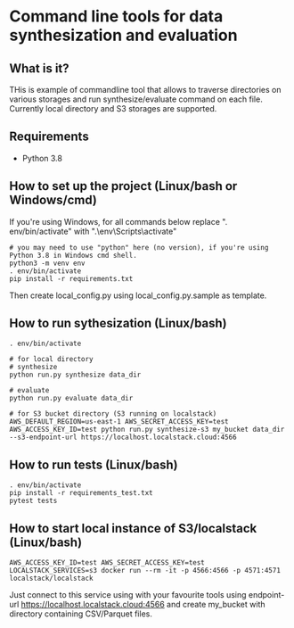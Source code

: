 # Command line tools for data synthesization and evaluation

## What is it?
THis is example of commandline tool that allows to traverse directories on various storages and run synthesize/evaluate command on each file.
Currently local directory and S3 storages are supported.


## Requirements

- Python 3.8

## How to set up the project (Linux/bash or Windows/cmd)

If you're using Windows, for all commands below replace ". env/bin/activate" with ".\env\Scripts\activate"

```
# you may need to use "python" here (no version), if you're using Python 3.8 in Windows cmd shell.
python3 -m venv env
. env/bin/activate
pip install -r requirements.txt

```

Then create local_config.py using local_config.py.sample as template.


## How to run sythesization (Linux/bash)

```
. env/bin/activate

# for local directory
# synthesize
python run.py synthesize data_dir

# evaluate
python run.py evaluate data_dir

# for S3 bucket directory (S3 running on localstack)
AWS_DEFAULT_REGION=us-east-1 AWS_SECRET_ACCESS_KEY=test AWS_ACCESS_KEY_ID=test python run.py synthesize-s3 my_bucket data_dir --s3-endpoint-url https://localhost.localstack.cloud:4566

```



## How to run tests (Linux/bash)

```
. env/bin/activate
pip install -r requirements_test.txt
pytest tests
```



## How to start local instance of S3/localstack (Linux/bash)

```
AWS_ACCESS_KEY_ID=test AWS_SECRET_ACCESS_KEY=test LOCALSTACK_SERVICES=s3 docker run --rm -it -p 4566:4566 -p 4571:4571 localstack/localstack

```
Just connect to this service using with your favourite tools using endpoint-url https://localhost.localstack.cloud:4566 and create my_bucket with directory containing CSV/Parquet files.
